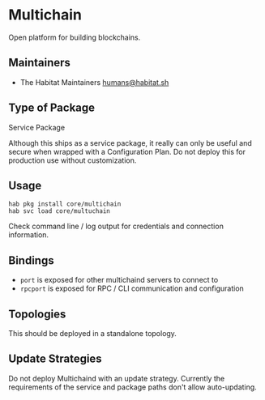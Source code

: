 # Multichain

Open platform for building blockchains.

## Maintainers

* The Habitat Maintainers <humans@habitat.sh>

## Type of Package

Service Package

Although this ships as a service package, it really can only be useful and secure when wrapped with a Configuration Plan. Do not deploy this for production use without customization.

## Usage

```
hab pkg install core/multichain
hab svc load core/multuchain
```

Check command line / log output for credentials and connection information.

## Bindings

* `port` is exposed for other multichaind servers to connect to
* `rpcport` is exposed for RPC / CLI communication and configuration

## Topologies

This should be deployed in a standalone topology.

## Update Strategies

Do not deploy Multichaind with an update strategy. Currently the requirements of the service and package paths don't allow auto-updating.
